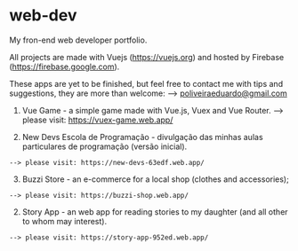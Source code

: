 # web-dev
My fron-end web developer portfolio.

All projects are made with Vuejs (https://vuejs.org) and hosted by Firebase (https://firebase.google.com).

These apps are yet to be finished, but feel free to contact me with tips and suggestions, they are more than welcome:
    --> poliveiraeduardo@gmail.com

  1. Vue Game - a simple game made with Vue.js, Vuex and Vue Router.
    --> please visit: https://vuex-game.web.app/

  3. New Devs Escola de Programação - divulgação das minhas aulas particulares de programação (versão inicial).
  
    --> please visit: https://new-devs-63edf.web.app/
  
  3. Buzzi Store - an e-commerce for a local shop (clothes and accessories);
  
    --> please visit: https://buzzi-shop.web.app/

  2. Story App - an web app for reading stories to my daughter (and all other to whom may interest).
  
    --> please visit: https://story-app-952ed.web.app/
